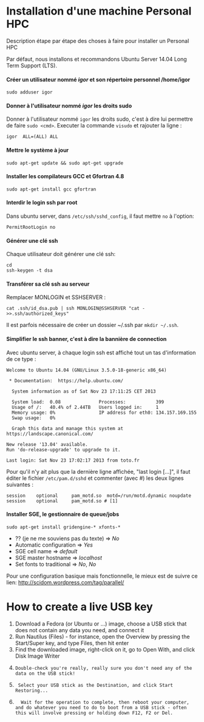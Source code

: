 Installation d'une machine Personal HPC
========================================

Description étape par étape des choses à faire pour installer un Personal HPC

Par défaut, nous installons et recommandons Ubuntu Server 14.04 Long Term Support (LTS).

#### Créer un utilisateur nommé *igor* et son répertoire personnel /home/igor
```
sudo adduser igor
```

#### Donner à l'utilisateur nommé *igor* les droits sudo
Donner à l'utilisateur nommé `igor` les droits sudo, c'est à dire lui permettre de faire `sudo <cmd>`.
Executer la commande `visudo` et rajouter la ligne :
```
igor  ALL=(ALL) ALL
```
#### Mettre le système à jour
```
sudo apt-get update && sudo apt-get upgrade
```


#### Installer les compilateurs GCC et Gfortran 4.8
```
sudo apt-get install gcc gfortran
```

#### Interdir le login ssh par root
Dans ubuntu server, dans `/etc/ssh/sshd_config`, il faut mettre `no` à l'option:
```
PermitRootLogin no
```



#### Générer une clé ssh
Chaque utilisateur doit générer une clé ssh:
```
cd
ssh-keygen -t dsa
```

#### Transférer sa clé ssh au serveur
Remplacer MONLOGIN et SSHSERVER :
```
cat .ssh/id_dsa.pub | ssh MONLOGIN@SSHSERVER "cat - >>.ssh/authorized_keys"
```

Il est parfois nécessaire de créer un dossier ~/.ssh par `mkdir ~/.ssh`.



#### Simplifier le ssh banner, c'est à dire la bannière de connection

Avec ubuntu server, à chaque login ssh est affiché tout un tas d'information de ce type :
```
Welcome to Ubuntu 14.04 (GNU/Linux 3.5.0-18-generic x86_64)

 * Documentation:  https://help.ubuntu.com/

  System information as of Sat Nov 23 17:11:25 CET 2013

  System load:  0.08              Processes:           399
  Usage of /:   40.4% of 2.44TB   Users logged in:     1
  Memory usage: 0%                IP address for eth0: 134.157.169.155
  Swap usage:   0%

  Graph this data and manage this system at https://landscape.canonical.com/

New release '13.04' available.
Run 'do-release-upgrade' to upgrade to it.

Last login: Sat Nov 23 17:02:17 2013 from toto.fr

```
Pour qu'il n'y ait plus que la dernière ligne affichée, "last login [...]", il faut éditer le fichier `/etc/pam.d/sshd` et commenter (avec #) les deux lignes suivantes :
```
session    optional     pam_motd.so  motd=/run/motd.dynamic noupdate
session    optional     pam_motd.so # [1]
```



#### Installer SGE, le gestionnaire de queue/jobs
```
sudo apt-get install gridengine-* xfonts-*
```
- ?? (je ne me souviens pas du texte) => *No*
- Automatic configuration => *Yes*
- SGE cell name => *default*
- SGE master hostname => *localhost*
- Set fonts to traditional => *No*, *No*

Pour une configuration basique mais fonctionnelle, le mieux est de suivre ce lien:
http://scidom.wordpress.com/tag/parallel/


# How to create a live USB key

1.  Download a Fedora (or Ubuntu or ...) image, choose a USB stick that does not contain any data you need, and connect it 
2.   Run Nautilus (Files) - for instance, open the Overview by pressing the Start/Super key, and type Files, then hit enter 
3.    Find the downloaded image, right-click on it, go to Open With, and click Disk Image Writer 
4.     Double-check you're really, really sure you don't need any of the data on the USB stick! 
5.      Select your USB stick as the Destination, and click Start Restoring... 
6.       Wait for the operation to complete, then reboot your computer, and do whatever you need to do to boot from a USB stick - often this will involve pressing or holding down F12, F2 or Del. 
